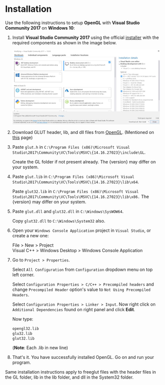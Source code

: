 # Installation

Use the following instructions to setup **OpenGL** with **Visual Studio Community 2017** on **Windows 10**:

1. Install **Visual Studio Community 2017** using the official [installer](https://visualstudio.microsoft.com/vs/) with the required components as shown in the image below.

    ![](../img/opengl.jpg)

2. Download GLUT header, lib, and dll files from [OpenGL](https://www.opengl.org/resources/libraries/glut/glutdlls37beta.zip). (Mentioned on [this](https://www.opengl.org/resources/libraries/glut/glut_downloads.php) page)

3. Paste `glut.h` in `C:\Program Files (x86)\Microsoft Visual Studio\2017\Community\VC\Tools\MSVC\{14.16.27023}\include\GL`.

    Create the GL folder if not present already. The {version} may differ on your system.

4. Paste `glut.lib` in `C:\Program Files (x86)\Microsoft Visual Studio\2017\Community\VC\Tools\MSVC\{14.16.27023}\lib\x64`. 

    Paste `glut32.lib` in `C:\Program Files (x86)\Microsoft Visual Studio\2017\Community\VC\Tools\MSVC\{14.16.27023}\lib\x86.` The {version} may differ on your system.

5. Paste `glut.dll` and `glut32.dll` in `C:\Windows\SysWOW64`.

    Copy `glut32.dll` to `C:\Windows\System32` also.

6. Open your `Windows Console Application` project in `Visual Studio`, or create a new one:
    
    File > New > Project  
    Visual C++ > Windows Desktop > Windows Console Application

7. Go to `Project > Properties`.

    Select `All Configuration` from `Configuration` dropdown menu on top left corner.

    Select `Configuration Properties > C/C++ > Precompiled headers` and change `Precompiled Header` option's value to `Not Using Precompiled Headers`.

    Select `Configuration Properties > Linker > Input`. Now right click on `Additional Dependencies` found on right panel and click **Edit**.

    Now type:
    ```
    opengl32.lib
    glu32.lib
    glut32.lib
    ```
    (**Note**: Each .lib in new line)

8. That's it. You have successfully installed OpenGL. Go on and run your program.

Same installation instructions apply to freeglut files with the header files in the GL folder, lib in the lib folder, and dll in the System32 folder.